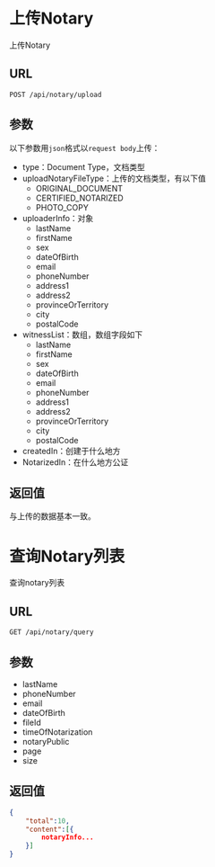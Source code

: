 # 上传Notary

上传Notary

## URL

```http
POST /api/notary/upload
```

## 参数

以下参数用`json`格式以`request body`上传：

- type：Document Type，文档类型
- uploadNotaryFileType：上传的文档类型，有以下值
  - ORIGINAL_DOCUMENT
  - CERTIFIED_NOTARIZED
  - PHOTO_COPY
- uploaderInfo：对象
  - lastName
  - firstName
  - sex
  - dateOfBirth
  - email
  - phoneNumber
  - address1
  - address2
  - provinceOrTerritory
  - city
  - postalCode
- witnessList：数组，数组字段如下
  - lastName
  - firstName
  - sex
  - dateOfBirth
  - email
  - phoneNumber
  - address1
  - address2
  - provinceOrTerritory
  - city
  - postalCode
- createdIn：创建于什么地方
- NotarizedIn：在什么地方公证

## 返回值

与上传的数据基本一致。

# 查询Notary列表

查询notary列表

## URL

```http
GET /api/notary/query
```

## 参数

- lastName
- phoneNumber
- email
- dateOfBirth
- fileId
- timeOfNotarization
- notaryPublic
- page
- size

## 返回值

```json
{
    "total":10,
    "content":[{
        notaryInfo...
    }]
}
```



